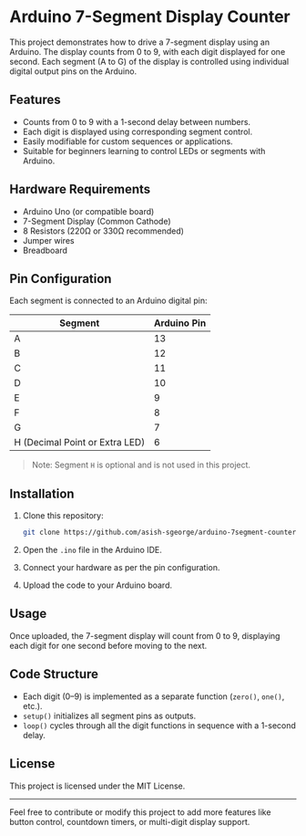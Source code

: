# Arduino 7-Segment Display Counter

This project demonstrates how to drive a 7-segment display using an Arduino. The display counts from 0 to 9, with each digit displayed for one second. Each segment (A to G) of the display is controlled using individual digital output pins on the Arduino.

## Features

- Counts from 0 to 9 with a 1-second delay between numbers.
- Each digit is displayed using corresponding segment control.
- Easily modifiable for custom sequences or applications.
- Suitable for beginners learning to control LEDs or segments with Arduino.

## Hardware Requirements

- Arduino Uno (or compatible board)
- 7-Segment Display (Common Cathode)
- 8 Resistors (220Ω or 330Ω recommended)
- Jumper wires
- Breadboard

## Pin Configuration

Each segment is connected to an Arduino digital pin:

| Segment | Arduino Pin |
|---------|--------------|
| A       | 13           |
| B       | 12           |
| C       | 11           |
| D       | 10           |
| E       | 9            |
| F       | 8            |
| G       | 7            |
| H (Decimal Point or Extra LED) | 6 |

> Note: Segment `H` is optional and is not used in this project.

## Installation

1. Clone this repository:
    ```bash
    git clone https://github.com/asish-sgeorge/arduino-7segment-counter.git
    ```

2. Open the `.ino` file in the Arduino IDE.

3. Connect your hardware as per the pin configuration.

4. Upload the code to your Arduino board.

## Usage

Once uploaded, the 7-segment display will count from 0 to 9, displaying each digit for one second before moving to the next.

## Code Structure

- Each digit (0–9) is implemented as a separate function (`zero()`, `one()`, etc.).
- `setup()` initializes all segment pins as outputs.
- `loop()` cycles through all the digit functions in sequence with a 1-second delay.

## License

This project is licensed under the MIT License.

---

Feel free to contribute or modify this project to add more features like button control, countdown timers, or multi-digit display support.

